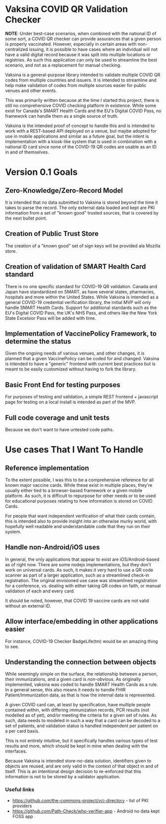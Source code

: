 # Vaksina COVID QR Validation Checker

**NOTE**: Under best-case scenarios, when combined with the national ID of some sort, a COVID QR checker can provide assurances that a given person is properly vaccinated. However, especially in certain areas with non-centralized issuing, it is possible to have cases where an individual will not have a valid digital record because it was split into multiple locations or registries. As such this application can only be used to streamline the best scenario, and not as a replacement for manual checking.

Vaksina is a general-purpose library intended to validate multiple COVID QR codes from multiple countries and issuers. It is intended to streamline and help make validation of codes from multiple sources easier for public venues and other events.

This was primarily written because at the time I started this project, there is still no comprehensive COVID checking platform in existence. While some exist for Canada's SMART Health Cards and the EU's Digital COVID Pass, no framework can handle them as a single source of truth.

Vaksina is the intended proof of concept to handle this and is intended to work with a REST-based API deployed on a venue, but maybe adopted for use in mobile applications and similar as a future goal, but the intent is implementation with a kiosk-like system that is used in combination with a national ID card since none of the COVID-19 QR codes are usable as an ID in and of themselves.

# Version 0.1 Goals

## Zero-Knowledge/Zero-Record Model

It is intended that no data submitted to Vaksina is stored beyond the time it takes to parse the record. The only external data loaded and kept are PKI information from a set of "known good" trusted sources, that is covered by the next bullet point.

## Creation of Public Trust Store

The creation of a "known good" set of sign keys will be provided ala Mozilla store.

## Creation of validation of SMART Health Card standard

There is no one specific standard for COVID-19 QR validation. Canada and Japan have standardized on SMART, as have several states, pharmacies, hospitals and more within the United States. While Vaksina is intended as a general COVID-19 credential verification library, the initial MVP will only handle SMART Health Cards. Support for additional standards such as the EU's Digital COVID Pass, the UK's NHS Pass, and others like the New York State Excelsior Pass will be added with time.

## Implementation of VaccinePolicy Framework, to determine the status

Given the ongoing needs of various venues, and other changes, it is planned that a given VaccinePolicy can be coded for and changed. Vaksina is intended to have a "generic" frontend with current best practices but is meant to be easily customized without having to fork the library.

## Basic Front End for testing purposes

For purposes of testing and validation, a simple REST frontend + javascript page for testing on a local install is intended as part of the MVP.

## Full code coverage and unit tests

Because we don't want to have untested code paths.

# Use cases That I Want To Handle

## Reference implementation

To the extent possible, I was this to be a comprehensive reference for all known major vaccine cards. While these exist in multiple places, they're usually either tied to a browser-based framework or a given mobile platform. As such, it is difficult to repurpose for other needs or to be used for educational purposes relating to how information is stored on COVID Cards.

For people that want independent verification of what their cards contain, this is intended also to provide insight into an otherwise murky world, with hopefully well readable and understandable code that they run on their system.

## Handle non-Android/iOS uses
In general, the only applications that appear to exist are iOS/Android-based as of right now. There are some nodejs implementations, but they don't work on universal cards. As such, it makes it very hard to use a QR code scanner as part of a larger application, such as a streamlined check-in registration. The original envisioned use case was streamlined registration for a conference, vs. dealing with either taking QR codes on faith, or manual validation of each and every card.

It should be noted, however, that COVID 19 vaccine cards are not valid without an external ID.

## Allow interface/embedding in other applications easier

For instance, COVID-19 Checker BadgeLife(tm) would be an amazing thing to see.

## Understanding the connection between objects

While seemingly simple on the surface, the relationship between a person, their immunizations, and a given card is *non-obvious*. As originally implemented, vaksina was coded to handle SMART Health Cards as a rule. In a general sense, this also means it needs to handle FHIR Patient/Immunization data, as that is how the internal data is represented.

A given COVID card can, at least by specification, have multiple people contained within, with differing immunization records, PCR results (not modelled as of yet), *and/or* meeting the criteria for a given set of rules. As such, data needs to modeled in such a way that a card can be decoded to a set of patients, and validation status is handled independent per patient on a per card basis.

This is not entirely intuitive, but it specifically handles various types of test results and more, which should be kept in mine when dealing with the interfaces.

Because Vaksina is intended store-no-data solution, identifiers given to objects are reused, and are only valid in the context of that object in and
of itself. This is an intentional design decision to re-enforced that this 
information is not to be stored by a validator application.

### Useful links
 * https://github.com/the-commons-project/vci-directory - list of PKI providers
 * https://github.com/Path-Check/who-verifier-app - Android no data kept FOSS app